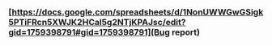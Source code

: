 ### [https://docs.google.com/spreadsheets/d/1NonUWWGwGSigk5PTiFRcn5XWJK2HCal5g2NTjKPAJsc/edit?gid=1759398791#gid=1759398791](Bug report)
